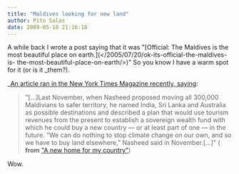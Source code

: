 ```yaml
---
title: "Maldives looking for new land"
author: Pito Salas
date: 2009-05-18 21:16:18
---
```



A while back I wrote a post saying that it was "[Official: The Maldives is the
most beautiful place on earth.](</2005/07/20/ok-its-official-the-maldives-is-
the-most-beautiful-place-on-earth/>)" So you know I have a warm spot for it
(or is it _them?).

_[An article ran in the New York Times Magazine recently,
saying](<http://www.nytimes.com/2009/05/10/magazine/10MALDIVES-t.html>):

> "[…]Last November, when Nasheed proposed moving all 300,000 Maldivians to
> safer territory, he named India, Sri Lanka and Australia as possible
> destinations and described a plan that would use tourism revenues from the
> present to establish a sovereign wealth fund with which he could buy a new
> country — or at least part of one — in the future. “We can do nothing to
> stop climate change on our own, and so we have to buy land elsewhere,”
> Nasheed said in November.[…]" ( **from** ["A new home for my
> country"](<http://www.nytimes.com/2009/05/10/magazine/10MALDIVES-t.html>))

Wow.


